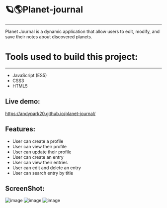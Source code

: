 # 🪐🌎Planet-journal
----

Planet Journal is a dynamic application that allow users to edit, modify, and save their notes about discovered planets. 

# Tools used to build this project:
---
* JavaScript (ES5)
* CSS3
* HTML5

Live demo:
---
https://andypark20.github.io/planet-journal/

Features:
---
* User can create a profile
* User can view their profile
* User can update their profile
* User can create an entry
* User can view their entries
* User can edit and delete an entry
* User can search entry by title

ScreenShot:
---
![image](https://user-images.githubusercontent.com/69870979/108780324-1c0c4680-751d-11eb-84da-5800a43c244c.png)
![image](https://user-images.githubusercontent.com/69870979/108780136-d94a6e80-751c-11eb-9ce4-973701ff010a.png)
![image](https://user-images.githubusercontent.com/69870979/108779961-8ffa1f00-751c-11eb-9aeb-6285a1a94d6f.png)
